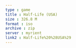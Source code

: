 ```yaml
---
type : game
title : Half-Life (USA)
size : 326.8 M
format : iso
archive : zip
server : myrient
link2 : Half-Life%20%28USA%29
---
```

